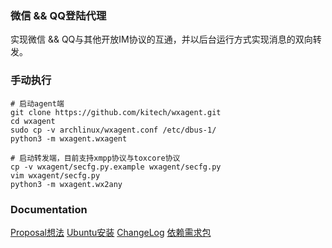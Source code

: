 
### 微信 && QQ登陆代理

实现微信 && QQ与其他开放IM协议的互通，并以后台运行方式实现消息的双向转发。

### 手动执行

    # 启动agent端
    git clone https://github.com/kitech/wxagent.git
    cd wxagent
    sudo cp -v archlinux/wxagent.conf /etc/dbus-1/
    python3 -m wxagent.wxagent

    # 启动转发端，目前支持xmpp协议与toxcore协议
    cp -v wxagent/secfg.py.example wxagent/secfg.py
    vim wxagent/secfg.py
    python3 -m wxagent.wx2any
    

### Documentation
[Proposal想法](https://github.com/kitech/wxagent/blob/master/doc/proposal.md)
[Ubuntu安装](https://github.com/kitech/wxagent/blob/master/doc/build.md)
[ChangeLog](https://github.com/kitech/wxagent/blob/master/doc/changes.md)
[依赖需求包](https://github.com/kitech/wxagent/blob/master/requirements.txt)

